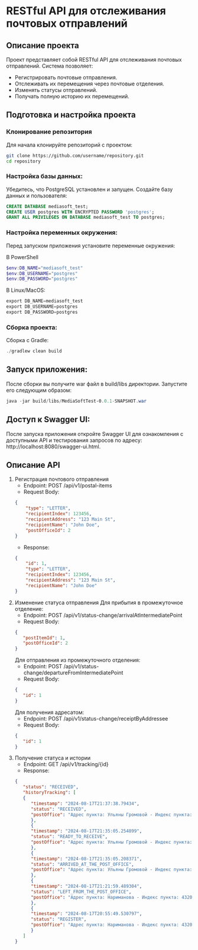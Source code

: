 # RESTful API для отслеживания почтовых отправлений

## Описание проекта

Проект представляет собой RESTful API для отслеживания почтовых отправлений. Система позволяет:
- Регистрировать почтовые отправления.
- Отслеживать их перемещения через почтовые отделения.
- Изменять статусы отправлений.
- Получать полную историю их перемещений.

## Подготовка и настройка проекта

### Клонирование репозитория

Для начала клонируйте репозиторий с проектом:

```bash
git clone https://github.com/username/repository.git
cd repository
```

### Настройка базы данных:
Убедитесь, что PostgreSQL установлен и запущен. Создайте базу данных и пользователя:
```sql
CREATE DATABASE mediasoft_test;
CREATE USER postgres WITH ENCRYPTED PASSWORD 'postgres';
GRANT ALL PRIVILEGES ON DATABASE mediasoft_test TO postgres;
```

### Настройка переменных окружения:
Перед запуском приложения установите переменные окружения:

В PowerShell
```powershell
$env:DB_NAME="mediasoft_test"
$env:DB_USERNAME="postgres"
$env:DB_PASSWORD="postgres"
```
В Linux/MacOS:
```powershell
export DB_NAME=mediasoft_test
export DB_USERNAME=postgres
export DB_PASSWORD=postgres
```

### Сборка проекта:
Сборка с Gradle: 
```powershell
./gradlew clean build
```
## Запуск приложения:
После сборки вы получите war файл в build/libs директории. Запустите его следующим образом:
```powershell
java -jar build/libs/MediaSoftTest-0.0.1-SNAPSHOT.war
```
## Доступ к Swagger UI:
После запуска приложения откройте Swagger UI для ознакомления с доступными API и тестирования запросов по адресу: http://localhost:8080/swagger-ui.html.

## Описание API
1. Регистрация почтового отправления
   - Endpoint: POST /api/v1/postal-items
   - Request Body:
   ```json
   {
       "type": "LETTER",
       "recipientIndex": 123456,
       "recipientAddress": "123 Main St",
       "recipientName": "John Doe",
       "postOfficeId": 2
   }
   ```
   - Response:
   ```json
   {
       "id": 1,
       "type": "LETTER",
       "recipientIndex": 123456,
       "recipientAddress": "123 Main St",
       "recipientName": "John Doe"
   }
   ```
2. Изменение статуса отправления
   Для прибытия в промежуточное отделение:
   - Endpoint: POST /api/v1/status-change/arrivalAtIntermediatePoint
   - Request Body:
   ```json
   {
      "postItemId": 1,
      "postOfficeId": 2
   }
   ```
   Для отправления из промежуточного отделения:
   - Endpoint: POST /api/v1/status-change/departureFromIntermediatePoint
   - Request Body:
   ```json
   {
      "id": 1
   }
   ```
   Для получения адресатом:
   - Endpoint: POST /api/v1/status-change/receiptByAddressee
   - Request Body:
   ```json
   {
      "id": 1
   }
   ```
3. Получение статуса и истории
   - Endpoint: GET /api/v1/tracking/{id}
   - Response:
   ```json
   {
      "status": "RECEIVED",
      "historyTracking": [
      {
         "timestamp": "2024-08-17T21:37:38.79434",
         "status": "RECEIVED",
         "postOffice": "Адрес пункта: Ульяны Громовой - Индекс пункта: 432027"
         },
         {
         "timestamp": "2024-08-17T21:35:05.254899",
         "status": "READY_TO_RECEIVE",
         "postOffice": "Адрес пункта: Ульяны Громовой - Индекс пункта: 432027"
         },
         {
         "timestamp": "2024-08-17T21:35:05.208371",
         "status": "ARRIVED_AT_THE_POST_OFFICE",
         "postOffice": "Адрес пункта: Ульяны Громовой - Индекс пункта: 432027"
         },
         {
         "timestamp": "2024-08-17T21:21:59.489304",
         "status": "LEFT_FROM_THE_POST_OFFICE",
         "postOffice": "Адрес пункта: Нариманова - Индекс пункта: 432030"
         },
         {
         "timestamp": "2024-08-17T20:55:49.530797",
         "status": "REGISTER",
         "postOffice": "Адрес пункта: Нариманова - Индекс пункта: 432030"
         }
      ]
   }
   ```
